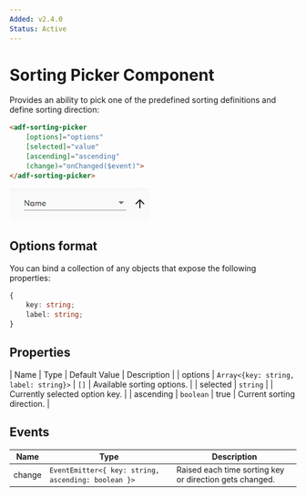 ```yaml
---
Added: v2.4.0
Status: Active
---
```


# Sorting Picker Component

Provides an ability to pick one of the predefined sorting definitions and define sorting direction:

```html
<adf-sorting-picker
    [options]="options"
    [selected]="value"
    [ascending]="ascending"
    (change)="onChanged($event)">
</adf-sorting-picker>
```

![Sorting Picker](../docassets/images/sorting-picker.png)

## Options format

You can bind a collection of any objects that expose the following properties:

```ts
{
    key: string;
    label: string;
}
```

## Properties

| Name | Type | Default Value | Description |
| options | `Array<{key: string, label: string}>` | `[]` | Available sorting options. |
| selected | `string` | | Currently selected option key. |
| ascending | `boolean` | true | Current sorting direction. |

## Events

| Name | Type | Description |
| ---- | ---- | ----------- |
| change | `EventEmitter<{ key: string, ascending: boolean }>` | Raised each time sorting key or direction gets changed. |
